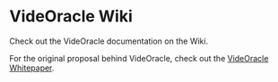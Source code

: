 # VideOracle Wiki
Check out the VideOracle documentation on the Wiki.

For the original proposal behind VideOracle, check out the [VideOracle Whitepaper](https://link-url-here.org).
